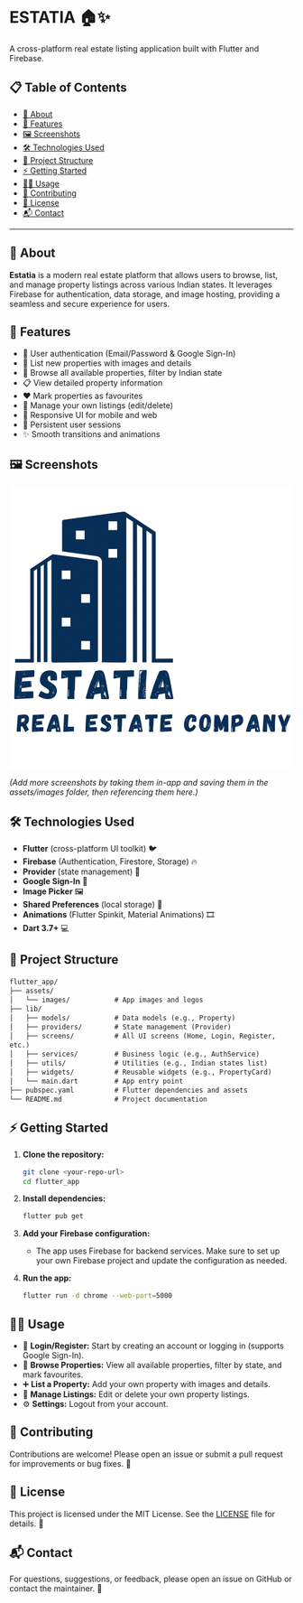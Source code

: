 # ESTATIA 🏠✨

A cross-platform real estate listing application built with Flutter and Firebase.

## 📋 Table of Contents

- [📖 About](#about)
- [🚀 Features](#features)
- [🖼️ Screenshots](#screenshots)
- [🛠️ Technologies Used](#technologies-used)
- [📁 Project Structure](#project-structure)
- [⚡ Getting Started](#getting-started)
- [🧑‍💻 Usage](#usage)
- [🤝 Contributing](#contributing)
- [📝 License](#license)
- [📬 Contact](#contact)

---

## 📖 About

**Estatia** is a modern real estate platform that allows users to browse, list, and manage property listings across various Indian states. It leverages Firebase for authentication, data storage, and image hosting, providing a seamless and secure experience for users.

## 🚀 Features

- 🔐 User authentication (Email/Password & Google Sign-In)
- 🏡 List new properties with images and details
- 🔎 Browse all available properties, filter by Indian state
- 📋 View detailed property information
- ❤️ Mark properties as favourites
- 📝 Manage your own listings (edit/delete)
- 📱 Responsive UI for mobile and web
- 💾 Persistent user sessions
- ✨ Smooth transitions and animations

## 🖼️ Screenshots

![Splash Screen](assets/images/Estatia.png)

*(Add more screenshots by taking them in-app and saving them in the assets/images folder, then referencing them here.)*

## 🛠️ Technologies Used

- **Flutter** (cross-platform UI toolkit) 🐦
- **Firebase** (Authentication, Firestore, Storage) 🔥
- **Provider** (state management) 🧩
- **Google Sign-In** 🔑
- **Image Picker** 🖼️
- **Shared Preferences** (local storage) 💾
- **Animations** (Flutter Spinkit, Material Animations) 🎞️
- **Dart 3.7+** 💻

## 📁 Project Structure

```
flutter_app/
├── assets/
│   └── images/           # App images and logos
├── lib/
│   ├── models/           # Data models (e.g., Property)
│   ├── providers/        # State management (Provider)
│   ├── screens/          # All UI screens (Home, Login, Register, etc.)
│   ├── services/         # Business logic (e.g., AuthService)
│   ├── utils/            # Utilities (e.g., Indian states list)
│   ├── widgets/          # Reusable widgets (e.g., PropertyCard)
│   └── main.dart         # App entry point
├── pubspec.yaml          # Flutter dependencies and assets
└── README.md             # Project documentation
```

## ⚡ Getting Started

1. **Clone the repository:**
   ```bash
   git clone <your-repo-url>
   cd flutter_app
   ```

2. **Install dependencies:**
   ```bash
   flutter pub get
   ```

3. **Add your Firebase configuration:**
   - The app uses Firebase for backend services. Make sure to set up your own Firebase project and update the configuration as needed.

4. **Run the app:**
   ```bash
   flutter run -d chrome --web-port=5000  
   ```

## 🧑‍💻 Usage

- 🔑 **Login/Register:** Start by creating an account or logging in (supports Google Sign-In).
- 🏡 **Browse Properties:** View all available properties, filter by state, and mark favourites.
- ➕ **List a Property:** Add your own property with images and details.
- 📝 **Manage Listings:** Edit or delete your own property listings.
- ⚙️ **Settings:** Logout from your account.

## 🤝 Contributing

Contributions are welcome! Please open an issue or submit a pull request for improvements or bug fixes. 🙌

## 📝 License

This project is licensed under the MIT License. See the [LICENSE](LICENSE) file for details. 📄

## 📬 Contact

For questions, suggestions, or feedback, please open an issue on GitHub or contact the maintainer. 💌
